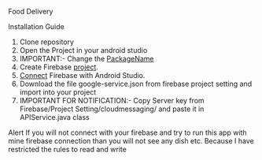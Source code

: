 Food Delivery

Installation Guide
1. Clone repository
2. Open the Project in your android studio
3. IMPORTANT:- Change the [PackageName](https://stackoverflow.com/questions/16804093/android-studio-rename-package)
4. Create Firebase [project](https://console.firebase.google.com/).
5. [Connect](https://youtu.be/ggMPCD9hlaQ) Firebase with Android Studio.
6. Download the file google-service.json from firebase project setting and import into your project
7. IMPORTANT FOR NOTIFICATION:- Copy Server key from Firebase/Project Setting/cloudmessaging/ and paste it in APIService.java class

Alert
If you will not connect with your firebase and try to run this app with mine firebase connection than you will not see any dish etc. Because I have restricted the rules to read and write
